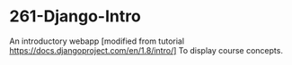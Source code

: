 # 261-Django-Intro
An introductory webapp [modified from tutorial https://docs.djangoproject.com/en/1.8/intro/] To display course concepts.
